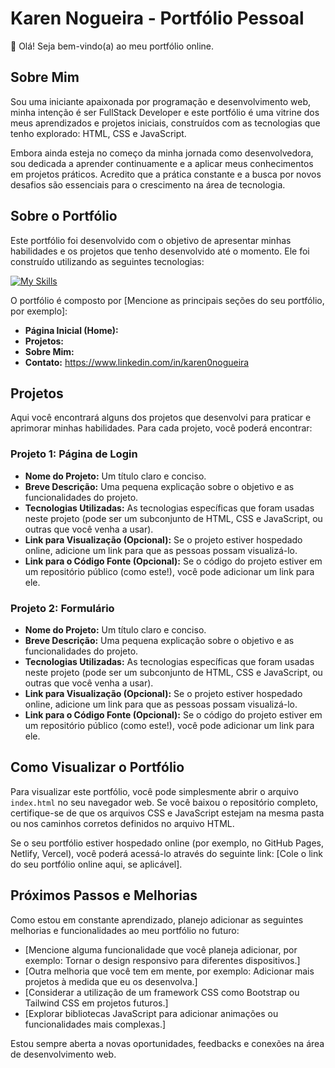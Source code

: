 # Karen Nogueira - Portfólio Pessoal

👋 Olá! Seja bem-vindo(a) ao meu portfólio online.

## Sobre Mim

Sou uma iniciante apaixonada por programação e desenvolvimento web, minha intenção é ser FullStack Developer e este portfólio é uma vitrine dos meus aprendizados e projetos iniciais, construídos com as tecnologias que tenho explorado: HTML, CSS e JavaScript.

Embora ainda esteja no começo da minha jornada como desenvolvedora, sou dedicada a aprender continuamente e a aplicar meus conhecimentos em projetos práticos. Acredito que a prática constante e a busca por novos desafios são essenciais para o crescimento na área de tecnologia.

## Sobre o Portfólio

Este portfólio foi desenvolvido com o objetivo de apresentar minhas habilidades e os projetos que tenho desenvolvido até o momento. Ele foi construído utilizando as seguintes tecnologias:


[![My Skills](https://skillicons.dev/icons?i=html,css,javascript)](https://skillicons.dev)

O portfólio é composto por [Mencione as principais seções do seu portfólio, por exemplo]:

* **Página Inicial (Home):** 
* **Projetos:** 
* **Sobre Mim:** 
* **Contato:** https://www.linkedin.com/in/karen0nogueira

## Projetos

Aqui você encontrará alguns dos projetos que desenvolvi para praticar e aprimorar minhas habilidades. Para cada projeto, você poderá encontrar:

### Projeto 1: Página de Login

* **Nome do Projeto:** Um título claro e conciso.
* **Breve Descrição:** Uma pequena explicação sobre o objetivo e as funcionalidades do projeto.
* **Tecnologias Utilizadas:** As tecnologias específicas que foram usadas neste projeto (pode ser um subconjunto de HTML, CSS e JavaScript, ou outras que você venha a usar).
* **Link para Visualização (Opcional):** Se o projeto estiver hospedado online, adicione um link para que as pessoas possam visualizá-lo.
* **Link para o Código Fonte (Opcional):** Se o código do projeto estiver em um repositório público (como este!), você pode adicionar um link para ele.

### Projeto 2: Formulário

* **Nome do Projeto:** Um título claro e conciso.
* **Breve Descrição:** Uma pequena explicação sobre o objetivo e as funcionalidades do projeto.
* **Tecnologias Utilizadas:** As tecnologias específicas que foram usadas neste projeto (pode ser um subconjunto de HTML, CSS e JavaScript, ou outras que você venha a usar).
* **Link para Visualização (Opcional):** Se o projeto estiver hospedado online, adicione um link para que as pessoas possam visualizá-lo.
* **Link para o Código Fonte (Opcional):** Se o código do projeto estiver em um repositório público (como este!), você pode adicionar um link para ele.

## Como Visualizar o Portfólio

Para visualizar este portfólio, você pode simplesmente abrir o arquivo `index.html` no seu navegador web. Se você baixou o repositório completo, certifique-se de que os arquivos CSS e JavaScript estejam na mesma pasta ou nos caminhos corretos definidos no arquivo HTML.

Se o seu portfólio estiver hospedado online (por exemplo, no GitHub Pages, Netlify, Vercel), você poderá acessá-lo através do seguinte link: [Cole o link do seu portfólio online aqui, se aplicável].

## Próximos Passos e Melhorias

Como estou em constante aprendizado, planejo adicionar as seguintes melhorias e funcionalidades ao meu portfólio no futuro:

* [Mencione alguma funcionalidade que você planeja adicionar, por exemplo: Tornar o design responsivo para diferentes dispositivos.]
* [Outra melhoria que você tem em mente, por exemplo: Adicionar mais projetos à medida que eu os desenvolva.]
* [Considerar a utilização de um framework CSS como Bootstrap ou Tailwind CSS em projetos futuros.]
* [Explorar bibliotecas JavaScript para adicionar animações ou funcionalidades mais complexas.]

Estou sempre aberta a novas oportunidades, feedbacks e conexões na área de desenvolvimento web.

